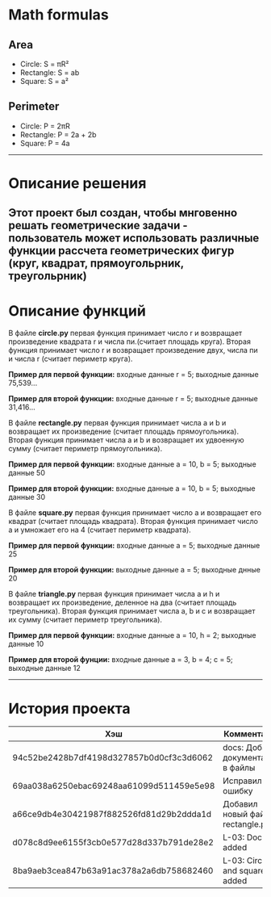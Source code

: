 # Math formulas
## Area
- Circle: S = πR²
- Rectangle: S = ab
- Square: S = a²

## Perimeter
- Circle: P = 2πR
- Rectangle: P = 2a + 2b
- Square: P = 4a

---

# Описание решения

Этот проект был создан, чтобы мнговенно решать геометрические задачи - пользователь может использовать различные функции рассчета геометрических фигур (круг, квадрат, прямоугольрник, треугольрник) 
---

# Описание функций
В файле **circle.py** первая функция принимает число r и возвращает произведение квадрата r и числа пи.(считает площадь круга). Вторая функция принимает число r и возвращает произведение двух, числа пи и числа r (считает периметр круга).

**Пример для первой функции:** входные данные r = 5; выходные данные 75,539...

**Пример для второй функции:** входные данные r = 5; выходные данные 31,416...

В файле **rectangle.py** первая функция принимает числa a и b и возвращает их произведение (считает площадь прямоугольника). Вторая функция принимает числа a и b и возвращает их удвоенную сумму (считает периметр прямоугольника).

**Пример для первой функции:** входные данные a = 10, b = 5; выходные данные 50

**Пример для второй функции:** входные данные a = 10, b = 5; выходные данные 30

В файле **square.py** первая функция принимает число а и возвращает его квадрат (считает площадь квадрата). Вторая функция принимает число а и умножает его на 4 (считает периметр квадрата).

**Пример для первой функции:** входные данные а = 5; выходные данные 25

**Пример для второй функции:** выходные данные а = 5; выходные днные 20

В файле **triangle.py** первая функция принимает числа a и h и возвращает их произведение, деленное на два (считает площадь треугольника). Вторая функция принимает числа a, b и с и возвращает их сумму (считает периметр треугольника).

**Пример для первой функции:** входные данные a = 10, h = 2; выходные данные 10

**Пример для второй фунции:** входные данные a = 3, b = 4; c = 5; выходные данные 12

---

# История проекта 

| Хэш | Комментарий |
|----------|----------|
| 94c52be2428b7df4198d327857b0d0cf3c3d6062  | docs: Добавил документацию в файлы   |
| 69aa038a6250ebac69248aa61099d511459e5e98  | Исправил ошибку   |
| a66ce9db4e30421987f882526fd81d29b2ddda1d  | Добавил новый файл rectangle.py   |
| d078c8d9ee6155f3cb0e577d28d337b791de28e2  | L-03: Docs added|
| 8ba9aeb3cea847b63a91ac378a2a6db758682460  | L-03: Circle and square added|  